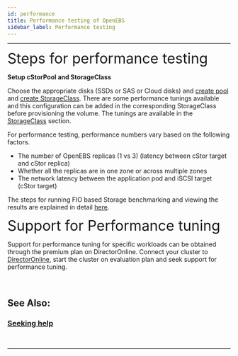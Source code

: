 ```yaml
---
id: performance
title: Performance testing of OpenEBS
sidebar_label: Performance testing
---
```

------

<font size="6">Steps for performance testing</font> 

**Setup cStorPool and StorageClass**

Choose the appropriate disks (SSDs or SAS or Cloud disks) and [create pool](/v150/docs/next/ugcstor.html#creating-cStor-storage-pools)  and [create StorageClass](/v150/docs/next/ugcstor.html#creating-cStor-storage-class).  There are some performance tunings available and this configuration can be added in the corresponding StorageClass before provisioning the volume. The tunings are available in the [StorageClass](/v150/docs/next/ugcstor.html#setting-performance-tunings) section. 

For performance testing, performance numbers vary based on the following factors.

- The number of OpenEBS replicas (1 vs 3) (latency between cStor target and cStor replica)
- Whether all the replicas are in one zone or across multiple zones
- The network latency between the application pod and iSCSI target (cStor target)

The steps for running FIO based Storage benchmarking and viewing the results are explained in detail [here](https://github.com/openebs/performance-benchmark/tree/master/fio-benchmarks). 




<font size="6">Support for Performance tuning </font>

Support for performance tuning for specific workloads can be obtained through the premium plan on DirectorOnline. Connect your cluster to <a href="https://director.mayadata.io" target="_blank">DirectorOnline</a>, start the cluster on evaluation plan and seek support for performance tuning. 

<br>

## See Also:


### [Seeking help](/v150/docs/next/support.html)

<br>

<hr>

<br>
